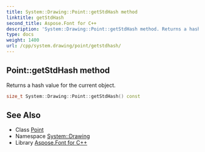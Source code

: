 ```yaml
---
title: System::Drawing::Point::getStdHash method
linktitle: getStdHash
second_title: Aspose.Font for C++
description: 'System::Drawing::Point::getStdHash method. Returns a hash value for the current object in C++.'
type: docs
weight: 1400
url: /cpp/system.drawing/point/getstdhash/
---
```

## Point::getStdHash method


Returns a hash value for the current object.

```cpp
size_t System::Drawing::Point::getStdHash() const
```

## See Also

* Class [Point](../)
* Namespace [System::Drawing](../../)
* Library [Aspose.Font for C++](../../../)
